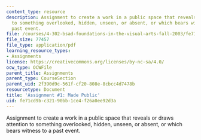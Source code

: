 ```yaml
---
content_type: resource
description: Assignment to create a work in a public space that reveals or draws attention
  to something overlooked, hidden, unseen, or absent, or which bears witness to a
  past event.
file: /courses/4-302-bsad-foundations-in-the-visual-arts-fall-2003/fe71cd9bc32190bb1ce4f26a0ee92d3a_i_made_public_fo3.pdf
file_size: 77457
file_type: application/pdf
learning_resource_types:
- Assignments
license: https://creativecommons.org/licenses/by-nc-sa/4.0/
ocw_type: OCWFile
parent_title: Assignments
parent_type: CourseSection
parent_uid: 2f390d9c-561f-cf20-808e-8cbcc4d7478b
resourcetype: Document
title: 'Assignment #1: Made Public'
uid: fe71cd9b-c321-90bb-1ce4-f26a0ee92d3a
---
```

Assignment to create a work in a public space that reveals or draws attention to something overlooked, hidden, unseen, or absent, or which bears witness to a past event.